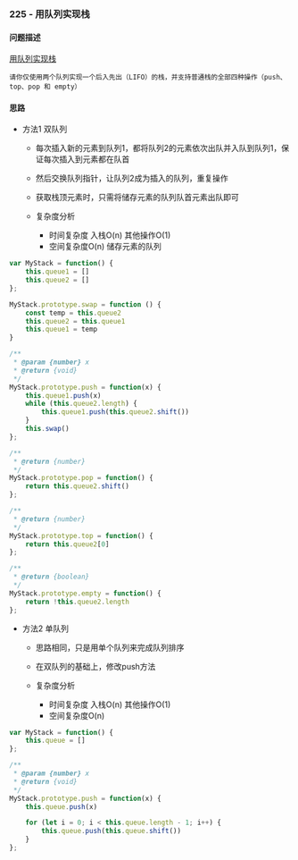 ### 225 - 用队列实现栈

#### 问题描述

[用队列实现栈](https://leetcode-cn.com/problems/implement-stack-using-queues/)

```textile
请你仅使用两个队列实现一个后入先出（LIFO）的栈，并支持普通栈的全部四种操作（push、top、pop 和 empty）
```

#### 思路
- 方法1 双队列
  - 每次插入新的元素到队列1，都将队列2的元素依次出队并入队到队列1，保证每次插入到元素都在队首
  - 然后交换队列指针，让队列2成为插入的队列，重复操作
  - 获取栈顶元素时，只需将储存元素的队列队首元素出队即可

  - 复杂度分析
    - 时间复杂度 入栈O(n) 其他操作O(1)
    - 空间复杂度O(n) 储存元素的队列

```js
var MyStack = function() {
    this.queue1 = []
    this.queue2 = []
};

MyStack.prototype.swap = function () {
    const temp = this.queue2
    this.queue2 = this.queue1
    this.queue1 = temp
}

/** 
 * @param {number} x
 * @return {void}
 */
MyStack.prototype.push = function(x) {
    this.queue1.push(x)
    while (this.queue2.length) {
        this.queue1.push(this.queue2.shift())
    }
    this.swap()
};

/**
 * @return {number}
 */
MyStack.prototype.pop = function() {
    return this.queue2.shift()
};

/**
 * @return {number}
 */
MyStack.prototype.top = function() {
    return this.queue2[0]
};

/**
 * @return {boolean}
 */
MyStack.prototype.empty = function() {
    return !this.queue2.length
};
```

- 方法2 单队列
  - 思路相同，只是用单个队列来完成队列排序
  - 在双队列的基础上，修改push方法

  - 复杂度分析
    - 时间复杂度 入栈O(n) 其他操作O(1)
    - 空间复杂度O(n)

```js
var MyStack = function() {
    this.queue = []
};

/** 
 * @param {number} x
 * @return {void}
 */
MyStack.prototype.push = function(x) {
    this.queue.push(x)

    for (let i = 0; i < this.queue.length - 1; i++) {
        this.queue.push(this.queue.shift())
    }
};
```
